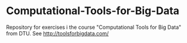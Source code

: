 # Computational-Tools-for-Big-Data
Repository for exercises i the course "Computational Tools for Big Data" from DTU. See http://toolsforbigdata.com/
